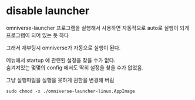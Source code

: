 # disable launcher
omniverse-launcher 프로그램을 실행해서 사용하면 자동적으로 auto로 실행이 되게 프로그램이 되어 있는 듯 하다  

그래서 재부팅시 omniverse가 자동으로 실행이 된다.  

메뉴에서 startup 에 관련된 설정을 찾을 수가 없다.   
숨겨져있는 몇몇의 config 에서도 딱히 설정을 찾을 수가 없었음.  

그냥 실행파일을 실행을 못하게 권한을 변경해 버림
```
sudo chmod -x ./omniverse-launcher-linux.AppImage
```

